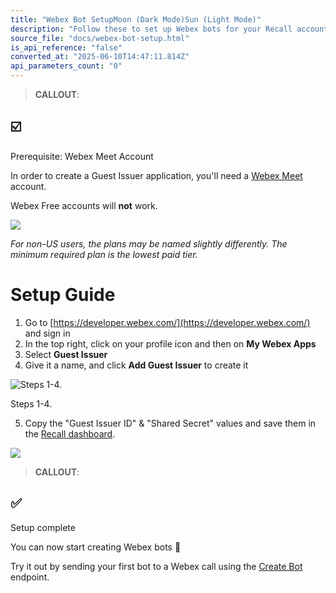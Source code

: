 ```yaml
---
title: "Webex Bot SetupMoon (Dark Mode)Sun (Light Mode)"
description: "Follow these to set up Webex bots for your Recall account."
source_file: "docs/webex-bot-setup.html"
is_api_reference: "false"
converted_at: "2025-06-10T14:47:11.814Z"
api_parameters_count: "0"
---
```

> **CALLOUT**:

## ☑️

Prerequisite: Webex Meet Account

In order to create a Guest Issuer application, you'll need a [Webex Meet](https://pricing.webex.com/) account.

Webex Free accounts will **not** work.

![](https://files.readme.io/9ec129b-CleanShot_2024-03-15_at_21.13.012x.png)

*For non-US users, the plans may be named slightly differently. The minimum required plan is the lowest paid tier.*

# Setup Guide

[](#setup-guide)

1.  Go to [https://developer.webex.com/](https://developer.webex.com/) and sign in
2.  In the top right, click on your profile icon and then on **My Webex Apps**
3.  Select **Guest Issuer**
4.  Give it a name, and click **Add Guest Issuer** to create it

![Steps 1-4.](https://files.readme.io/07dbd9a-Webex_Guest_Issuer_App.gif)

Steps 1-4.



5.  Copy the "Guest Issuer ID" & "Shared Secret" values and save them in the [Recall dashboard](https://us-east-1.recall.ai/dashboard/bot-setup/webex).

![](https://files.readme.io/68857e4-CleanShot_2024-02-23_at_16.53.202x.png)
> **CALLOUT**:

## ✅

Setup complete

You can now start creating Webex bots 🎉

Try it out by sending your first bot to a Webex call using the [Create Bot](/reference/bot_create.md) endpoint.
